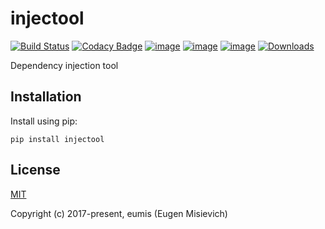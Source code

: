 # injectool

[![Build Status](https://travis-ci.com/eumis/injectool.svg?branch=dev)](https://travis-ci.com/eumis/injectool)
[![Codacy Badge](https://app.codacy.com/project/badge/Grade/04a2ab0640b64f288fc89e80b6460c52)](https://www.codacy.com/gh/eumis/injectool/dashboard?utm_source=github.com&amp;utm_medium=referral&amp;utm_content=eumis/injectool&amp;utm_campaign=Badge_Grade)
[![image](https://img.shields.io/pypi/v/injectool.svg)](https://python.org/pypi/injectool)
[![image](https://img.shields.io/pypi/pyversions/injectool.svg)](https://python.org/pypi/injectool)
[![image](https://img.shields.io/pypi/l/injectool.svg)](https://python.org/pypi/injectool)
[![Downloads](https://static.pepy.tech/personalized-badge/injectool?period=total&units=international_system&left_color=grey&right_color=orange&left_text=Downloads)](https://pepy.tech/project/injectool)

Dependency injection tool

## Installation

Install using pip:

`pip install injectool`

## License

[MIT](http://opensource.org/licenses/MIT)

Copyright (c) 2017-present, eumis (Eugen Misievich)
